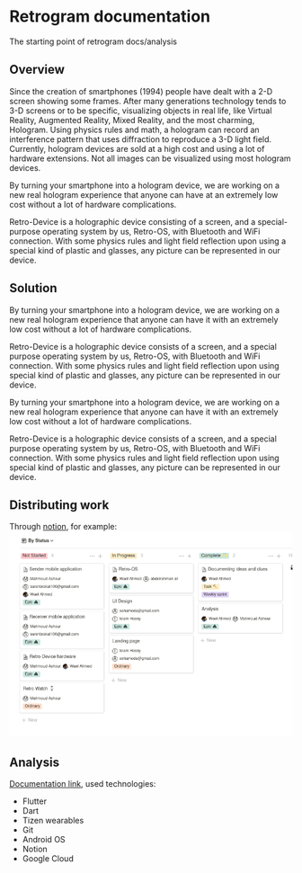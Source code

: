 # Retrogram documentation
The starting point of retrogram docs/analysis

## Overview
Since the creation of smartphones (1994) people have dealt with a 2-D screen showing some frames. After many generations technology tends to 3-D screens or to be specific, visualizing objects in real life, like Virtual Reality, Augmented Reality, Mixed Reality, and the most charming, Hologram.
Using physics rules and math, a hologram can record an interference pattern that uses diffraction to reproduce a 3-D light field. Currently, hologram devices are sold at a high cost and using a lot of hardware extensions. Not all images can be visualized using most hologram devices.  
  
By turning your smartphone into a hologram device, we are working on a new real hologram experience that anyone can have at an extremely low cost without a lot of hardware complications.  
  
Retro-Device is a holographic device consisting of a screen, and a special-purpose operating system by us, Retro-OS, with Bluetooth and WiFi connection. With some physics rules and light field reflection upon using a special kind of plastic and glasses, any picture can be represented in our device.


## Solution
By turning your smartphone into a hologram device, we are working on a new real hologram experience that anyone can have it with an extremely low cost without a lot of hardware complications.

Retro-Device is a holographic device consists of a screen, and a special purpose operating system by us, Retro-OS, with Bluetooth and WiFi connection. With some physics rules and light field reflection upon using special kind of plastic and glasses, any picture can be represented in our device.

By turning your smartphone into a hologram device, we are working on a new real hologram experience that anyone can have it with an extremely low cost without a lot of hardware complications.

Retro-Device is a holographic device consists of a screen, and a special purpose operating system by us, Retro-OS, with Bluetooth and WiFi connection. With some physics rules and light field reflection upon using special kind of plastic and glasses, any picture can be represented in our device.


## Distributing work
Through [notion](https://www.notion.so/1d720e2336ee4a488dcc9a11f003ef0c?v=c4031935ab1a489084d29a85f6ed0d9e), for example:  
![tasks](pictures/tasks.png)


## Analysis
[Documentation link](https://docs.google.com/document/d/1_3NxUFQF-LhQ6bwjHltvJ0JjI0_LIx_KJzWwribno-k/edit), 
used technologies:
- Flutter
- Dart
- Tizen wearables
- Git
- Android OS
- Notion
- Google Cloud
